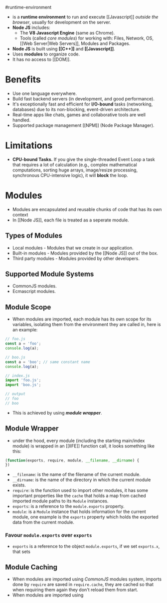 #runtime-environment
- is a **runtime environment** to run and execute [[Javascript]] *outside the browser*, usually for development on the server.
- **Node JS** includes:
	- The **V8 Javascript Engine** (same as Chrome).
	- Tools (called *core modules*) for working with: Files, Network, OS, [[Web Server|Web Servers]], Modules and Packages.
- **Node JS** is built using **[[C++]]** and **[[Javascript]]**.
- Uses **modules** to organize code.
- It has no access to [[DOM]].
# Benefits
- Use one language everywhere.
- Build fast backend servers (in development, and good performance).
- It's exceptionally fast and efficient for **I/O-bound** tasks (networking, databases) due to its non-blocking, event-driven architecture.
- Real-time apps like chats, games and collaborative tools are well handled.
- Supported package management [[NPM]] (Node Package Manager).
# Limitations
- **CPU-bound Tasks.** If you give the single-threaded Event Loop a task that requires a lot of calculation (e.g., complex mathematical computations, sorting huge arrays, image/resize processing, synchronous CPU-intensive logic), it will **block** the loop.
# Modules
- Modules are encapsulated and reusable chunks of code that has its own context
- In [[Node JS]], each file is treated as a seperate module.
## Types of Modules
- Local modules - Modules that we create in our application.
- Built-in modules - Modules provided by the [[Node JS]] out of the box.
- Third party modules - Modules provided by other developers.
## Supported Module Systems
- CommonJS modules.
- Ecmascript modules.
## Module Scope
- When modules are imported, each module has its own scope for its variables, isolating them from the environment they are called in, here is an example:
```javascript
// foo.js
const a = 'foo';
console.log(a);

// boo.js
const a = 'boo'; // same constant name
console.log(a);

// index.js
import 'foo.js';
import 'boo.js';

// output
// foo
// boo
```
- This is achieved by using ***module wrapper***.
## Module Wrapper
- under the hood, every module (including the starting main/index module) is wrapped in an [[IIFE]] function call, it looks something like this:
```javascript
(function(exports, require, module, __filename, __dirname) {
})
```
- `__filename`: is the name of the filename of the current module.
- `__dirname`: is the name of the directory in which the current module exists.
- `require`: is the function used to import other modules, it has some important properties like the `cache` that holds a map from cached imported module paths to its `Module` instances.
- `exports`: is a reference to the `module.exports` property.
- `module`: is a `Module` instance that holds information for the current module, one example is the `exports` property which holds the exported data from the current module.
### Favour `module.exports` over `exports`
- `exports` is a reference to the object `module.exports`, if we set `exports.x`, that sets
## Module Caching
- When modules are imported using *CommonJS* modules system, imports done by `require` are saved in `require.cache`, they are cached so that when requiring them again they don't reload them from start.
- When modules are imported using 
